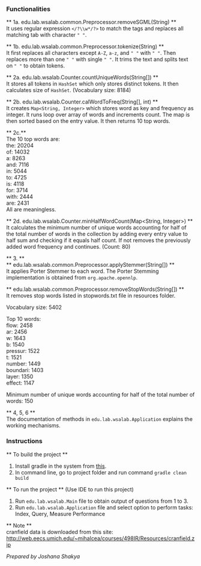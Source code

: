 ### Functionalities
** 1a. edu.lab.wsalab.common.Preprocessor.removeSGML(String) **      
It uses regular expression `</?\\w*/?>` to match the tags and replaces all matching tab with character `" "`.  
  
** 1b. edu.lab.wsalab.common.Preprocessor.tokenize(String) **  
It first replaces all characters except `A-Z`, `a-z`, and `" "` with `" "`. Then replaces more than one `" "` with single `" "`. It trims the text and splits text on `" "` to obtain tokens.  
  
** 2a. edu.lab.wsalab.Counter.countUniqueWords(String[]) **  
It stores all tokens in `HashSet` which only stores distinct tokens. It then calculates size of `HashSet`. (Vocabulary size: 8184)
  
** 2b. edu.lab.wsalab.Counter.calWordToFreq(String[], int) **  
It creates `Map<String, Integer>` which stores word as key and frequency as integer. It runs loop over array of words and increments count. The map is then sorted based on the entry value. It then returns 10 top words.

** 2c.**  
The 10 top words are:   
the: 20204  
of: 14032  
a: 8263  
and: 7116  
in: 5044  
to: 4725  
is: 4118  
for: 3714  
with: 2444  
are: 2431  
All are meaningless.  
  
** 2d. edu.lab.wsalab.Counter.minHalfWordCount(Map<String, Integer>) **  
It calculates the minimum number of unique words accounting for half of the total number of words in the collection by adding every entry value to half sum and checking if it equals half count. If not removes the previously added word frequency and continues. (Count: 80)    
  
** 3. **     
** edu.lab.wsalab.common.Preprocessor.applyStemmer(String[]) **  
It applies Porter Stemmer to each word. The Porter Stemming implementation is obtained from `org.apache.opennlp`.  
  
** edu.lab.wsalab.common.Preprocessor.removeStopWords(String[]) **  
It removes stop words listed in stopwords.txt file in resources folder.  
  
Vocabulary size: 5402  
  
Top 10 words:  
flow: 2458  
ar: 2456   
w: 1643  
b: 1540  
pressur: 1522  
t: 1521  
number: 1449  
boundari: 1403  
layer: 1350  
effect: 1147  
    
Minimum number of unique words accounting for half of the total number of words: 150  
  
** 4, 5, 6 **  
The documentation of methods in `edu.lab.wsalab.Application` explains the working mechanisms.
  
### Instructions
** To build the project **
1. Install gradle in the system from [this](https://gradle.org/install/).
2. In command line, go to project folder and run command `gradle clean build`

** To run the project **
(Use IDE to run this project)
1. Run `edu.lab.wsalab.Main` file to obtain output of questions from 1 to 3.
2. Run `edu.lab.wsalab.Application` file and select option to perform tasks: Index, Query, Measure Performance

** Note **  
cranfield data is downloaded from this site:
http://web.eecs.umich.edu/~mihalcea/courses/498IR/Resources/cranfield.zip
  
        
            
*Prepared by Joshana Shakya*



